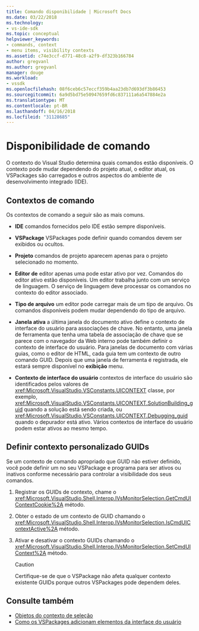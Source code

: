 ```yaml
---
title: Comando disponibilidade | Microsoft Docs
ms.date: 03/22/2018
ms.technology:
- vs-ide-sdk
ms.topic: conceptual
helpviewer_keywords:
- commands, context
- menu items, visibility contexts
ms.assetid: c74e3ccf-d771-48c8-a2f9-df323b166784
author: gregvanl
ms.author: gregvanl
manager: douge
ms.workload:
- vssdk
ms.openlocfilehash: 08f6ceb6c57eccf359b4aa23db7d693df3b86453
ms.sourcegitcommit: 6a9d5bd75e50947659fd6c837111a6a547884e2a
ms.translationtype: MT
ms.contentlocale: pt-BR
ms.lasthandoff: 04/16/2018
ms.locfileid: "31128685"
---
```

# <a name="command-availability"></a>Disponibilidade de comando

O contexto do Visual Studio determina quais comandos estão disponíveis. O contexto pode mudar dependendo do projeto atual, o editor atual, os VSPackages são carregados e outros aspectos do ambiente de desenvolvimento integrado (IDE).

## <a name="command-contexts"></a>Contextos de comando

Os contextos de comando a seguir são as mais comuns.

-   **IDE** comandos fornecidos pelo IDE estão sempre disponíveis.

-   **VSPackage** VSPackages pode definir quando comandos devem ser exibidos ou ocultos.

-   **Projeto** comandos de projeto aparecem apenas para o projeto selecionado no momento.

-   **Editor de** editor apenas uma pode estar ativo por vez. Comandos do editor ativo estão disponíveis. Um editor trabalha junto com um serviço de linguagem. O serviço de linguagem deve processar os comandos no contexto do editor associado.

-   **Tipo de arquivo** um editor pode carregar mais de um tipo de arquivo. Os comandos disponíveis podem mudar dependendo do tipo de arquivo.

-   **Janela ativa** a última janela do documento ativo define o contexto de interface do usuário para associações de chave. No entanto, uma janela de ferramenta que tenha uma tabela de associação de chave que se parece com o navegador da Web interno pode também definir o contexto de interface do usuário. Para janelas de documento com várias guias, como o editor de HTML, cada guia tem um contexto de outro comando GUID. Depois que uma janela de ferramenta é registrada, ele estará sempre disponível no **exibição** menu.

-   **Contexto de interface do usuário** contextos de interface do usuário são identificados pelos valores de <xref:Microsoft.VisualStudio.VSConstants.UICONTEXT> classe, por exemplo, <xref:Microsoft.VisualStudio.VSConstants.UICONTEXT.SolutionBuilding_guid> quando a solução está sendo criada, ou <xref:Microsoft.VisualStudio.VSConstants.UICONTEXT.Debugging_guid> quando o depurador está ativo. Vários contextos de interface do usuário podem estar ativos ao mesmo tempo.

## <a name="defining-custom-context-guids"></a>Definir contexto personalizado GUIDs

Se um contexto de comando apropriado que GUID não estiver definido, você pode definir um no seu VSPackage e programa para ser ativos ou inativos conforme necessário para controlar a visibilidade dos seus comandos.

1.  Registrar os GUIDs de contexto, chame o <xref:Microsoft.VisualStudio.Shell.Interop.IVsMonitorSelection.GetCmdUIContextCookie%2A> método.

2.  Obter o estado de um contexto de GUID chamando o <xref:Microsoft.VisualStudio.Shell.Interop.IVsMonitorSelection.IsCmdUIContextActive%2A> método.

3.  Ativar e desativar o contexto GUIDs chamando o <xref:Microsoft.VisualStudio.Shell.Interop.IVsMonitorSelection.SetCmdUIContext%2A> método.

    > [!CAUTION]
    > Certifique-se de que o VSPackage não afeta qualquer contexto existente GUIDs porque outros VSPackages pode dependem deles.

## <a name="see-also"></a>Consulte também

- [Objetos do contexto de seleção](../../extensibility/internals/selection-context-objects.md)
- [Como os VSPackages adicionam elementos da interface do usuário](../../extensibility/internals/how-vspackages-add-user-interface-elements.md)